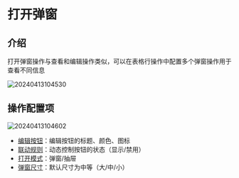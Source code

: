 # 打开弹窗

## 介绍

打开弹窗操作与查看和编辑操作类似，可以在表格行操作中配置多个弹窗操作用于查看不同信息

![20240413104530](https://nocobase-docs.oss-cn-beijing.aliyuncs.com/20240413104530.png)

## 操作配置项

![20240413104602](https://nocobase-docs.oss-cn-beijing.aliyuncs.com/20240413104602.png)

- [编辑按钮](/handbook/ui/actions/action-settings/edit-button)：编辑按钮的标题、颜色、图标
- [联动规则](/handbook/ui/actions/action-settings/linkage-rule)：动态控制按钮的状态（显示/禁用）
- [打开模式](/handbook/ui/actions/action-settings/open-mode)：弹窗/抽屉
- [弹窗尺寸](/handbook/ui/actions/action-settings/popup-size)：默认尺寸为中等（大/中/小）
